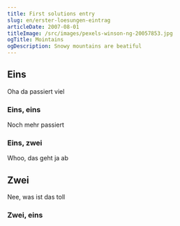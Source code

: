 ```yaml
---
title: First solutions entry
slug: en/erster-loesungen-eintrag
articleDate: 2007-08-01
titleImage: /src/images/pexels-winson-ng-20057853.jpg
ogTitle: Mointains
ogDescription: Snowy mountains are beatiful
---
```


## Eins

Oha da passiert viel

### Eins, eins

Noch mehr passiert

### Eins, zwei

Whoo, das geht ja ab

## Zwei

Nee, was ist das toll

### Zwei, eins
